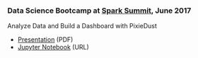 
### Data Science Bootcamp at [Spark Summit](https://spark-summit.org/), June 2017
Analyze Data and Build a Dashboard with PixieDust
 * [Presentation](https://github.com/ibm-cds-labs/pixiedust-workshops/blob/master/2017-June-Spark-Summit-San-Francisco-CA/datasciencebootcampwithpixiedust_presentation.pdf) (PDF)
 * [Jupyter Notebook](https://raw.githubusercontent.com/ibm-cds-labs/pixiedust-workshops/master/2017-June-Spark-Summit-San-Francisco-CA/Spark%20Summit%20PixieDust%20Bootcamp.ipynb) (URL)
